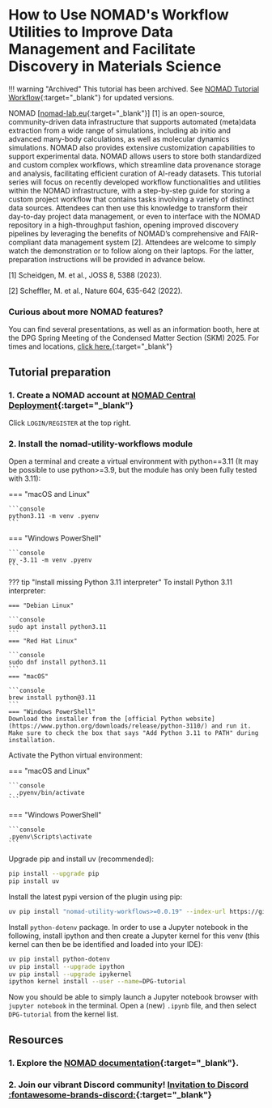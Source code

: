 # How to Use NOMAD's Workflow Utilities to Improve Data Management and Facilitate Discovery in Materials Science

!!! warning "Archived"
    This tutorial has been archived. See [NOMAD Tutorial Workflow](https://fairmat-nfdi.github.io/nomad-tutorial-workflows/latest){:target="\_blank"} for updated versions.

NOMAD [[nomad-lab.eu](nomad-lab.eu){:target="\_blank"}] [1] is an open-source, community-driven data infrastructure that supports automated (meta)data extraction from a wide range of simulations, including ab initio and advanced many-body calculations, as well as molecular dynamics simulations. NOMAD also provides extensive customization capabilities to support experimental data. NOMAD allows users to store both standardized and custom complex workflows, which streamline data provenance storage and analysis, facilitating efficient curation of AI-ready datasets. This tutorial series will focus on recently developed workflow functionalities and utilities within the NOMAD infrastructure, with a step-by-step guide for storing a custom project workflow that contains tasks involving a variety of distinct data sources. Attendees can then use this knowledge to transform their day-to-day project data management, or even to interface with the NOMAD repository in a high-throughput fashion, opening improved discovery pipelines by leveraging the benefits of NOMAD’s comprehensive and FAIR-compliant data management system [2]. Attendees are welcome to simply watch the demonstration or to follow along on their laptops. For the latter, preparation instructions will be provided in advance below.

[1] Scheidgen, M. et al., JOSS 8, 5388 (2023).

[2] Scheffler, M. et al., Nature 604, 635-642 (2022).

### Curious about more NOMAD features?

You can find several presentations, as well as an information booth, here at the DPG Spring Meeting of the Condensed Matter Section (SKM) 2025.
For times and locations, [click here.](https://www.fairmat-nfdi.eu/events/fairmat-contribution-at-the-dpg-spring-meeting-of-the-condensed-matter-section-skm-2025/fairmat-contribution){:target="\_blank"}

## **Tutorial preparation**

### 1. Create a NOMAD account at [NOMAD Central Deployment](https://nomad-lab.eu/prod/v1/gui/about/information){:target="\_blank"}

Click `LOGIN/REGISTER` at the top right.

### 2. Install the nomad-utility-workflows module

Open a terminal and create a virtual environment with python==3.11 (It may be possible to use python>=3.9, but the module has only been fully tested with 3.11):

=== "macOS and Linux"

    ```console
    python3.11 -m venv .pyenv
    ```

=== "Windows PowerShell"

    ```console
    py -3.11 -m venv .pyenv
    ```

??? tip "Install missing Python 3.11 interpreter"
    To install Python 3.11 interpreter:

    === "Debian Linux"

    ```console
    sudo apt install python3.11
    ```
    === "Red Hat Linux"

    ```console
    sudo dnf install python3.11
    ```
    === "macOS"

    ```console
    brew install python@3.11
    ```
    === "Windows PowerShell"
    Download the installer from the [official Python website](https://www.python.org/downloads/release/python-3110/) and run it.
    Make sure to check the box that says "Add Python 3.11 to PATH" during installation.

Activate the Python virtual environment:

=== "macOS and Linux"

    ```console
    . .pyenv/bin/activate
    ```

=== "Windows PowerShell"

    ```console
    .pyenv\Scripts\activate
    ```

Upgrade pip and install uv (recommended):

```sh
pip install --upgrade pip
pip install uv
```

Install the latest pypi version of the plugin using pip:

```bash
uv pip install "nomad-utility-workflows>=0.0.19" --index-url https://gitlab.mpcdf.mpg.de/api/v4/projects/2187/packages/pypi/simple
```

Install `python-dotenv` package.
In order to use a Jupyter notebook in the following, install ipython and then create a Jupyter kernel for this venv (this kernel can then be be identified and loaded into your IDE):

```bash
uv pip install python-dotenv
uv pip install --upgrade ipython
uv pip install --upgrade ipykernel
ipython kernel install --user --name=DPG-tutorial
```

<!-- python -m ipykernel install --user --name=DPG-tutorial -->

Now you should be able to simply launch a Jupyter notebook browser with `jupyter notebook` in the terminal.
Open a (new) `.ipynb` file, and then select `DPG-tutorial` from the kernel list.

## **Resources**

### 1. Explore the [NOMAD documentation](https://nomad-lab.eu/prod/v1/docs/){:target="\_blank"}.

### 2. Join our vibrant Discord community! [Invitation to Discord :fontawesome-brands-discord:](https://discord.gg/Gyzx3ukUw8){:target="\_blank"}

